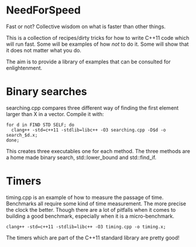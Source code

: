 NeedForSpeed
============

Fast or not? Collective wisdom on what is faster than other things.

This is a collection of recipes/dirty tricks for how to write C++11
code which will run fast. Some will be examples of how _not_ to do it.
Some will show that it does not matter what you do.

The aim is to provide a library of examples that can be consulted for
enlightenment.


Binary searches
===============

searching.cpp compares three different way of finding the first
element larger than X in a vector. Compile it with:

```
for d in FIND STD SELF; do
  clang++ -std=c++11 -stdlib=libc++ -O3 searching.cpp -D$d -o search_$d.x;
done;
```

This creates three executables one for each method. The three methods
are a home made binary search, std::lower_bound and std::find_if.


Timers
======

timing.cpp is an example of how to measure the passage of time. Benchmarks
all require some kind of time measurement. The more precise the clock
the better. Though there are a lot of pitfalls when it comes to building
a good benchmark, especially when it is a micro-benchmark.

```
clang++ -std=c++11 -stdlib=libc++ -O3 timing.cpp -o timing.x;
```

The timers which are part of the C++11 standard library are pretty good!